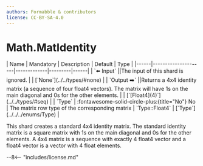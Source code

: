 ```yaml
---
authors: Formabble & contributors
license: CC-BY-SA-4.0
---
```



# Math.MatIdentity

<div class="sh-parameters" markdown="1">
| Name | Mandatory | Description | Default | Type |
|------|---------------------|-------------|---------|------|
| `⬅️ Input` ||The input of this shard is ignored. | | [`None`](../../types/#none) |
| `Output ➡️` ||Returns a 4x4 identity matrix (a sequence of four float4 vectors). The matrix will have 1s on the main diagonal and 0s for the other elements. | | [`[Float4](4)`](../../types/#seq) |
| `Type` | :fontawesome-solid-circle-plus:{title="No"} No  | The matrix row type of the corresponding matrix | `Type::Float4` | [`Type`](../../../enums/Type) |

</div>

This shard creates a standard 4x4 identity matrix. The standard identity matrix is a square matrix with 1s on the main diagonal and 0s for the other elements. A 4x4 matrix is a sequence with exactly 4 float4 vector and a float4 vector is a vector with 4 float elements.

--8<-- "includes/license.md"

